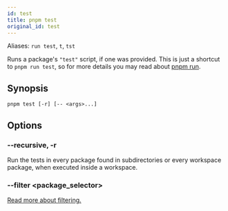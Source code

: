 ```yaml
---
id: test
title: pnpm test
original_id: test
---
```


Aliases: `run test`, `t`, `tst`

Runs a package's `"test"` script, if one was provided.
This is just a shortcut to `pnpm run test`, so for more details you
may read about [pnpm run](run).

## Synopsis

```text
pnpm test [-r] [-- <args>...]
```

## Options

### --recursive, -r

Run the tests in every package found in subdirectories
or every workspace package, when executed inside a workspace.

### --filter &lt;package_selector>

[Read more about filtering.](../filtering.md)
